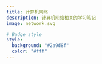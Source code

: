 ```yaml
---
title: 计算机网络
description: 计算机网络相关的学习笔记
image: network.svg

# Badge style
style:
  background: "#2a9d8f"
  color: "#fff"
---
```


